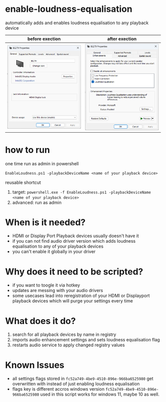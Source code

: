 # enable-loudness-equalisation
automatically adds and enables loudness equalisation to any playback device

| before exection | after exection |
| --------------- | -------------- |
| ![Enhancements Missing](EnhancementsMissing.png)  | ![Enhancements Added](EnhancementsAdded.png)  |

# how to run
one time run as admin in powershell
```
EnableLoudness.ps1 -playbackDeviceName <name of your playback device>
```
reusable shortcut
1. target: `powershell.exe -f EnableLoudness.ps1 -playbackDeviceName <name of your playback device>`
2. advanced: run as admin

# When is it needed?
- HDMI or Display Port Playback devices usually doesn't have it
- if you can not find audio driver version which adds loudness equalisation to any of your playback devices
- you can't enable it globally in your driver

# Why does it need to be scripted?
- if you want to toogle it via hotkey
- updates are messing with your audio drivers
- some usecases lead into reregistration of your HDMI or Displayport playback devices which will purge your settings every time

# What does it do?
1. search for all playback devices by name in registry
1. imports audio enhancement settings and sets loudness equalisation flag
1. restarts audio service to apply changed registry values

# Known Issues
- all settings flags stored in `fc52a749-4be9-4510-896e-966ba6525980` get overwritten with instead of just enabling loudness equalisation
- flags key is different accros windows version `fc52a749-4be9-4510-896e-966ba6525980` used in this script works for windows 11, maybe 10 as well.
